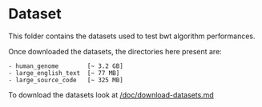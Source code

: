 # Dataset

This folder contains the datasets used to test bwt algorithm performances.

Once downloaded the datasets, the directories here present are:

```
- human_genome        [~ 3.2 GB]
- large_english_text  [~ 77 MB]
- large_source_code   [~ 325 MB]
```

To download the datasets look at [/doc/download-datasets.md](../doc/download-datasets.md)
